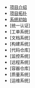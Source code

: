 * [项目介绍](README.md)
* [项目拓扑](Architecture.md)
* [系统初始](Sysinit.md)
* [统一认证]
* [工单系统]
* [文档系统]
* [构建系统]
* [代码仓库]
* [监控系统]
* [远程系统]
* [容器仓库]
* [质量系统]
* [运维系统]

